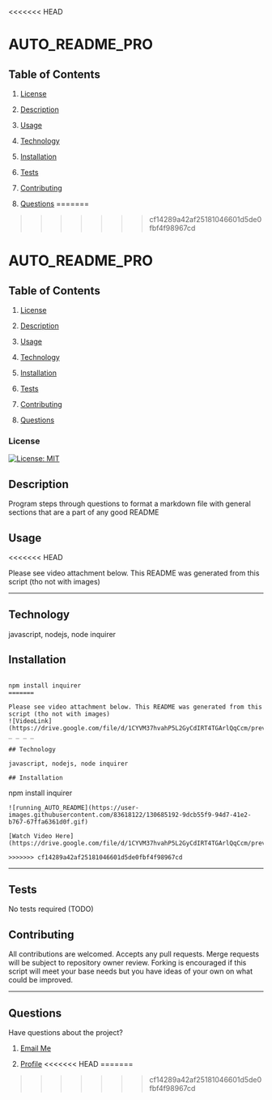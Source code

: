 <<<<<<< HEAD
# AUTO_README_PRO

## Table of Contents

1. [License](#License(s))

2. [Description](#Description)

3. [Usage](#Usage)

4. [Technology](#Technology)

5. [Installation](#Installation)

6. [Tests](#Tests)

7. [Contributing](#Contributing)

8. [Questions](#Questions)
=======
>>>>>>> cf14289a42af25181046601d5de0fbf4f98967cd

# AUTO_README_PRO

## Table of Contents

1. [License](#License)

2. [Description](#Description)

3. [Usage](#Usage)

4. [Technology](#Technology)

5. [Installation](#Installation)

6. [Tests](#Tests)

7. [Contributing](#Contributing)

8. [Questions](#Questions)

### License

[![License: MIT](https://img.shields.io/badge/License-MIT-yellow.svg)](https://opensource.org/licenses/MIT)

## Description

Program steps through questions to format a markdown file with general sections that are a part of any good README

## Usage
<<<<<<< HEAD

Please see video attachment below. This README was generated from this script (tho not with images)

_ _ _ _

## Technology

javascript, nodejs, node inquirer

## Installation

```

npm install inquirer
=======

Please see video attachment below. This README was generated from this script (tho not with images)
![VideoLink](https://drive.google.com/file/d/1CYVM37hvahP5L2GyCdIRT4TGArlQqCcm/preview)
_ _ _ _

## Technology

javascript, nodejs, node inquirer

## Installation

```

npm install inquirer

```
![running_AUTO_README](https://user-images.githubusercontent.com/83618122/130685192-9dcb55f9-94d7-41e2-b767-67ffa6361d0f.gif)

[Watch Video Here](https://drive.google.com/file/d/1CYVM37hvahP5L2GyCdIRT4TGArlQqCcm/preview)

>>>>>>> cf14289a42af25181046601d5de0fbf4f98967cd

```
_ _ _ _

## Tests

No tests required (TODO)

## Contributing

All contributions are welcomed. Accepts any pull requests. Merge requests will be subject to repository owner review. Forking is encouraged if this script will meet your base needs but you have ideas of your own on what could be improved.

_ _ _ _

## Questions

Have questions about the project?

1. [Email Me](adam.niggebrugge@gmail.com)

2. [Profile](https://github.com/adam-niggebrugge)
<<<<<<< HEAD
=======

>>>>>>> cf14289a42af25181046601d5de0fbf4f98967cd
